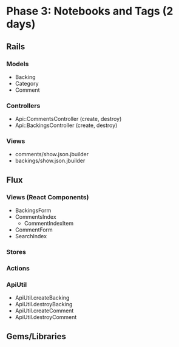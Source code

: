 # Phase 3: Notebooks and Tags (2 days)

## Rails
### Models
* Backing
* Category
* Comment

### Controllers
* Api::CommentsController (create, destroy)
* Api::BackingsController (create, destroy)

### Views
* comments/show.json.jbuilder
* backings/show.json.jbuilder

## Flux
### Views (React Components)

* BackingsForm
* CommentsIndex
  - CommentIndexItem
* CommentForm
* SearchIndex

### Stores

### Actions

### ApiUtil

* ApiUtil.createBacking
* ApiUtil.destroyBacking
* ApiUtil.createComment
* ApiUtil.destroyComment

## Gems/Libraries
